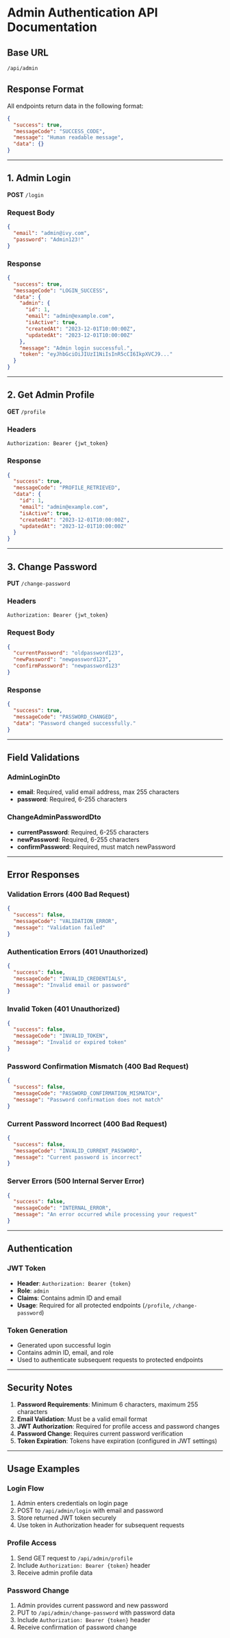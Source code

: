 # Admin Authentication API Documentation

## Base URL

`/api/admin`

## Response Format

All endpoints return data in the following format:

```json
{
  "success": true,
  "messageCode": "SUCCESS_CODE",
  "message": "Human readable message",
  "data": {}
}
```

---

## 1. Admin Login

**POST** `/login`

### Request Body

```json
{
  "email": "admin@ivy.com",
  "password": "Admin123!"
}
```

### Response

```json
{
  "success": true,
  "messageCode": "LOGIN_SUCCESS",
  "data": {
    "admin": {
      "id": 1,
      "email": "admin@example.com",
      "isActive": true,
      "createdAt": "2023-12-01T10:00:00Z",
      "updatedAt": "2023-12-01T10:00:00Z"
    },
    "message": "Admin login successful.",
    "token": "eyJhbGciOiJIUzI1NiIsInR5cCI6IkpXVCJ9..."
  }
}
```

---

## 2. Get Admin Profile

**GET** `/profile`

### Headers

```
Authorization: Bearer {jwt_token}
```

### Response

```json
{
  "success": true,
  "messageCode": "PROFILE_RETRIEVED",
  "data": {
    "id": 1,
    "email": "admin@example.com",
    "isActive": true,
    "createdAt": "2023-12-01T10:00:00Z",
    "updatedAt": "2023-12-01T10:00:00Z"
  }
}
```

---

## 3. Change Password

**PUT** `/change-password`

### Headers

```
Authorization: Bearer {jwt_token}
```

### Request Body

```json
{
  "currentPassword": "oldpassword123",
  "newPassword": "newpassword123",
  "confirmPassword": "newpassword123"
}
```

### Response

```json
{
  "success": true,
  "messageCode": "PASSWORD_CHANGED",
  "data": "Password changed successfully."
}
```

---

## Field Validations

### AdminLoginDto

- **email**: Required, valid email address, max 255 characters
- **password**: Required, 6-255 characters

### ChangeAdminPasswordDto

- **currentPassword**: Required, 6-255 characters
- **newPassword**: Required, 6-255 characters
- **confirmPassword**: Required, must match newPassword

---

## Error Responses

### Validation Errors (400 Bad Request)

```json
{
  "success": false,
  "messageCode": "VALIDATION_ERROR",
  "message": "Validation failed"
}
```

### Authentication Errors (401 Unauthorized)

```json
{
  "success": false,
  "messageCode": "INVALID_CREDENTIALS",
  "message": "Invalid email or password"
}
```

### Invalid Token (401 Unauthorized)

```json
{
  "success": false,
  "messageCode": "INVALID_TOKEN",
  "message": "Invalid or expired token"
}
```

### Password Confirmation Mismatch (400 Bad Request)

```json
{
  "success": false,
  "messageCode": "PASSWORD_CONFIRMATION_MISMATCH",
  "message": "Password confirmation does not match"
}
```

### Current Password Incorrect (400 Bad Request)

```json
{
  "success": false,
  "messageCode": "INVALID_CURRENT_PASSWORD",
  "message": "Current password is incorrect"
}
```

### Server Errors (500 Internal Server Error)

```json
{
  "success": false,
  "messageCode": "INTERNAL_ERROR",
  "message": "An error occurred while processing your request"
}
```

---

## Authentication

### JWT Token

- **Header**: `Authorization: Bearer {token}`
- **Role**: `admin`
- **Claims**: Contains admin ID and email
- **Usage**: Required for all protected endpoints (`/profile`, `/change-password`)

### Token Generation

- Generated upon successful login
- Contains admin ID, email, and role
- Used to authenticate subsequent requests to protected endpoints

---

## Security Notes

1. **Password Requirements**: Minimum 6 characters, maximum 255 characters
2. **Email Validation**: Must be a valid email format
3. **JWT Authorization**: Required for profile access and password changes
4. **Password Change**: Requires current password verification
5. **Token Expiration**: Tokens have expiration (configured in JWT settings)

---

## Usage Examples

### Login Flow

1. Admin enters credentials on login page
2. POST to `/api/admin/login` with email and password
3. Store returned JWT token securely
4. Use token in Authorization header for subsequent requests

### Profile Access

1. Send GET request to `/api/admin/profile`
2. Include `Authorization: Bearer {token}` header
3. Receive admin profile data

### Password Change

1. Admin provides current password and new password
2. PUT to `/api/admin/change-password` with password data
3. Include `Authorization: Bearer {token}` header
4. Receive confirmation of password change